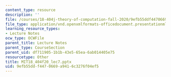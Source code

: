 ```yaml
---
content_type: resource
description: ''
file: /courses/18-404j-theory-of-computation-fall-2020/9efb55ddf4470669a9416c3276f04ef5_MIT18_404f20_lec7.pptx
file_type: application/vnd.openxmlformats-officedocument.presentationml.presentation
learning_resource_types:
- Lecture Notes
ocw_type: OCWFile
parent_title: Lecture Notes
parent_type: CourseSection
parent_uid: df711905-1b1b-43e5-65ea-6ab014405e75
resourcetype: Other
title: MIT18_404f20_lec7.pptx
uid: 9efb55dd-f447-0669-a941-6c3276f04ef5
---
```

